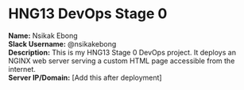 # HNG13 DevOps Stage 0
**Name:** Nsikak Ebong  
**Slack Username:** @nsikakebong  
**Description:** This is my HNG13 Stage 0 DevOps project. It deploys an NGINX web server serving a custom HTML page accessible from the internet.  
**Server IP/Domain:** [Add this after deployment]
